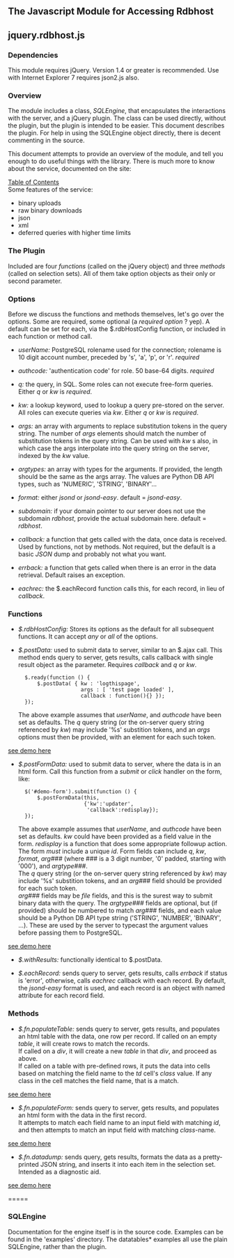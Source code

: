 ﻿
## The Javascript Module for Accessing Rdbhost 
## jquery.rdbhost.js ##

### Dependencies ###
This module requires jQuery.  Version 1.4 or greater is recommended.
Use with Internet Explorer 7 requires json2.js also.

### Overview ###
The module includes a class, *SQLEngine*, that encapsulates the interactions with the server, and a 
jQuery plugin.  The class can be used directly, without the plugin, but the plugin is intended to be easier. This document describes the plugin.  For help in using the SQLEngine object directly, there is decent commenting in the source.

This document attempts to provide an overview of the module, and tell you enough
to do useful things with the library.  There is much more to know about the service,
documented on the site:

[Table of Contents](http://www.rdbhost.com/contents.html)  
Some features of the service:

* binary uploads
* raw binary downloads
* json
* xml
* deferred queries with higher time limits


### The Plugin ###
Included are four _functions_ (called on the jQuery object) and three _methods_ (called on selection sets).  All of them take option objects as their only or second parameter. 

### Options ###
Before we discuss the functions and methods themselves, let's go over the options.  Some are required, some optional (a _required_ _option_ ? yep).  A default can be set for each, via the $.rdbHostConfig function, or included in each function or method call.

* *userName:* PostgreSQL rolename used for the connection; rolename is 10 digit account number, preceded by 's', 'a', 'p', or 'r'. *required*

* *authcode:* 'authentication code' for role.  50 base-64 digits. *required*

* *q:* the query, in SQL.  Some roles can not execute free-form queries. Either _q_ or _kw_ is *required*.

* *kw:* a lookup keyword, used to lookup a query pre-stored on the server. All roles can execute queries via _kw_.  Either _q_ or _kw_ is *required*.

* *args:* an array with arguments to replace substitution tokens in the query string.  The number of _args_ elements should match the number of substitution tokens in the query string.  Can be used with _kw_ s also, in which case the args interpolate into the query string on the server, indexed by the _kw_ value.

* *argtypes:* an array with types for the arguments. 
If provided, the length should be the same as the args array. The values are Python DB API types, such as 'NUMERIC', 'STRING', 'BINARY'...

* *format:* either _jsond_ or _jsond-easy_. default = _jsond-easy_. 

* *subdomain:* if your domain pointer to our server does not use the subdomain _rdbhost_, provide the actual subdomain here. default = _rdbhost_.

* *callback:* a function that gets called with the data, once data is received.  Used by functions, not by methods. 
Not required, but the default is a basic _*JSON*_ dump and probably not what you want.

* *errback:* a function that gets called when there is an error in the data retrieval.  Default raises an exception.

* *eachrec:* the $.eachRecord function calls this, for each record, in lieu of _callback_.

### Functions ###
* *$.rdbHostConfig:* Stores its options as the default for all subsequent functions. It can accept *any* or *all* of the options.

* *$.postData:* used to submit data to server, similar to an $.ajax call.  This method ends query to server, gets results, calls callback with single result object as the parameter.
Requires _callback_ and _q_ or _kw_.

        $.ready(function () { 
            $.postData( { kw : 'logthispage',
                          args : [ 'test page loaded' ],
                          callback : function(){} }); 
        }); 

    The above example assumes that _userName_, and _authcode_ have been set as defaults. 
The _q_ query string (or the on-server query string referenced by _kw_) may include '%s' substition tokens, and an _args_ options must then be provided, with an element for each such token.
  
[see demo here](http://www.paginaswww.com/rdb/examples/jq_rdbhost_post.html)

* *$.postFormData:* used to submit data to server, where the data is in an html form. Call this function from a *submit* or *click* handler on the form, like:  

        $('#demo-form').submit(function () { 
            $.postFormData(this,
                           {'kw':'updater',
                            'callback':redisplay}); 
        }); 
 
    The above example assumes that _userName_, and _authcode_ have been set as defaults. _kw_ could have been provided as a field value in the form.  _redisplay_ is a function that does some appropriate followup action.
The form *must* include a unique _id_.  Form fields can include _q_, _kw_, _format_, _arg###_ (where ### is a 3 digit number, '0' padded, starting with '000'), and _argtype###_.  
The _q_ query string (or the on-server query string referenced by _kw_) may include '%s' substition tokens, and an _arg###_ field should be provided for each such token.  
_arg###_ fields may be *file* fields, and this is the surest way to submit binary data with the query.
The _argtype###_ fields are optional, but (if provided) should be numbered to match _arg###_ fields, and each value should be a Python DB API type string ('STRING', 'NUMBER', 'BINARY', ...). These are used by the server to typecast the argument values before passing them to PostgreSQL.

[see demo here](http://www.paginaswww.com/rdb/examples/jq_rdbhost_postbyform.html)

* *$.withResults:* functionally identical to $.postData.

* *$.eachRecord:* sends query to server, gets results, calls _errback_ if status is 'error', otherwise, calls _eachrec_ callback with each record.  By default, the _jsond-easy_ format is used, and each record is an object with named attribute for each record field.

### Methods ###

* *$.fn.populateTable:* sends query to server, gets results, and populates an html table with the data, one row per record. 
If called on an empty _table_, it will create rows to match the records.  
If called on a _div_, it will create a new _table_ in that _div_, and proceed as above.  
If called on a table with pre-defined rows, it puts the data into cells based on matching the field name to the _td_ cell's _class_ value. If any class in the cell matches the field name, that is a match.

[see demo here](http://www.paginaswww.com/rdb/examples/jq_rdbhost_table.html)

* *$.fn.populateForm:* sends query to server, gets results, and populates an html form with the data in the first record.  
It attempts to match each field name to an input field with matching _id_, and then attempts to match an input field with matching _class_-name.

[see demo here](http://www.paginaswww.com/rdb/examples/jq_rdbhost_formpop.html)

* *$.fn.datadump:* sends query, gets results, formats the data as a pretty-printed JSON string, and inserts it into each item in the selection set.  Intended as a diagnostic aid.

[see demo here](http://www.paginaswww.com/rdb/examples/jq_rdbhost_dump.html)

=====

### SQLEngine ###
Documentation for the engine itself is in the source code.  Examples can be found in the 'examples' directory.  The datatables* examples all use the plain SQLEngine, rather than the plugin.
